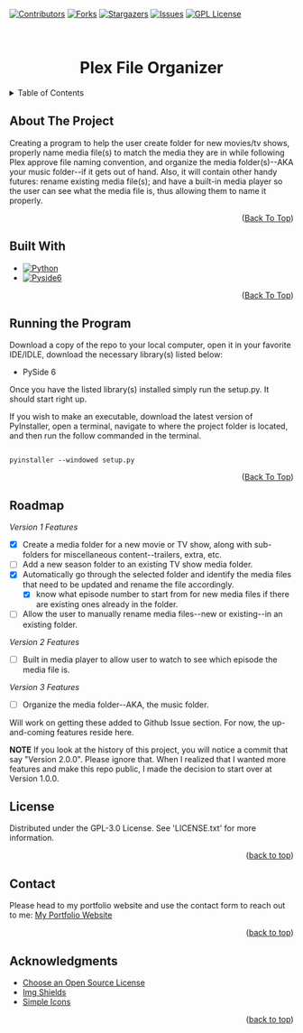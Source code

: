 <!--Helps with compatibility of the back to top link-->
<a id="readme-top"></a>

<!--PROJECT SHIELDS-->
[![Contributors][contributors-shield]][contributors-url]
[![Forks][forks-shield]][forks-url]
[![Stargazers][stars-shield]][stars-url]
[![Issues][issues-shield]][issues-url]
[![GPL License][license-shield]][license-url]

<!--Project header-->
<br>
<div align="center">
  <h1 align="center">Plex File Organizer</h1>
</div>

<!--Table of Contents-->
<details>
    <summary>Table of Contents</summary>
    <ol>
        <li><a href="#about-the-project">About The Project</a></li>
        <li><a href="#built-with">Built With</a></li>
        <li><a href="#running-the-program">Running the Program</a></li>
        <li><a href="#roadmap">RoadMap</a></li>
        <li><a href="#license">License</a></li>
        <li><a href="#Contact">Contact</a></li>
        <li><a href="#acknowledgements">Acknowledgments</a></li>
    </ol>
</details>

<!--ABOUT THE PROJECT -->
## About The Project
Creating a program to help the user create folder for new movies/tv shows, properly name media file(s) to match the media they are in while following
Plex approve file naming convention, and organize the media folder(s)--AKA your music folder--if it gets out of hand. Also, it will contain other handy futures:
rename existing media file(s); and have a built-in media player so the user can see what the media file is, thus allowing them to name it properly.

<p align="right">(<a href="#readme-top">Back To Top</a>)</p>

<!--BUILT WITH-->
## Built With
* [![Python][python-shield]][python-url]
* [![Pyside6][pyside-shield]][pyside-url]

<p align="right">(<a href="#readme-top">Back To Top</a>)</p>

<!--Running the Program-->
## Running the Program
Download a copy of the repo to your local computer, open it in your favorite IDE/IDLE, download the necessary library(s)
listed below:
* PySide 6

Once you have the listed library(s) installed simply run the setup.py. It should start right up.

If you wish to make an executable, download the latest version of PyInstaller, open a terminal, navigate to where the project
folder is located, and then run the follow commanded in the terminal.

<code>
pyinstaller --windowed setup.py
</code>

<p align="right">(<a href="#readme-top">Back To Top</a>)</p>

<!-- ROADMAP -->
## Roadmap
_Version 1 Features_
- [x] Create a media folder for a new movie or TV show, along with sub-folders for miscellaneous content--trailers, extra, etc.
- [ ] Add a new season folder to an existing TV show media folder.
- [X] Automatically go through the selected folder and identify the media files that need to be updated and rename the file accordingly.
  - [X] know what episode number to start from for new media files if there are existing ones already in the folder.
- [ ] Allow the user to manually rename media files--new or existing--in an existing folder.

_Version 2 Features_
- [ ] Built in media player to allow user to watch to see which episode the media file is.

_Version 3 Features_
- [ ] Organize the media folder--AKA, the music folder.

Will work on getting these added to Github Issue section. For now, the up-and-coming features reside here.

**NOTE** If you look at the history of this project, you will notice a commit that say "Version 2.0.0". Please ignore that.
When I realized that I wanted more features and make this repo public, I made the decision to start over at Version 1.0.0.

<!-- License -->
## License
Distributed under the GPL-3.0 License. See 'LICENSE.txt' for more information.

<p align="right">(<a href="#readme-top">back to top</a>)</p>

<!-- Contact -->
## Contact
Please head to my portfolio website and use the contact form to reach out to me:
[My Portfolio Website][portfolio-url]

<p align="right">(<a href="#readme-top">back to top</a>)</p>

<!-- ACKNOWLEDGMENTS -->
## Acknowledgments

* [Choose an Open Source License](https://choosealicense.com)
* [Img Shields](https://shields.io)
* [Simple Icons](https://simpleicons.org/?q=py)

<p align="right">(<a href="#readme-top">back to top</a>)</p>

<!-- MARKDOWN LINKS & IMAGES -->
[contributors-shield]: https://img.shields.io/github/contributors/ColorlessSaber/PlexFileOrganizer.svg?style=for-the-badge
[contributors-url]: https://github.com/ColorlessSaber/PlexFileOrganizer/graphs/contributors
[forks-shield]: https://img.shields.io/github/forks/ColorlessSaber/plexFileOrganizer.svg?style=for-the-badge
[forks-url]: https://github.com/ColorlessSaber/PlexFileOrganizer/network/members
[stars-shield]: https://img.shields.io/github/stars/ColorlessSaber/plexFileOrganizer.svg?style=for-the-badge
[stars-url]: https://github.com/ColorlessSaber/PlexFileOrganizer/stargazers
[issues-shield]: https://img.shields.io/github/issues/ColorlessSaber/PlexFileOrganizer.svg?style=for-the-badge
[issues-url]: https://github.com/ColorlessSaber/PlexFileOrganizer/issues
[license-shield]: https://img.shields.io/github/license/ColorlessSaber/PlexFileOrganizer.svg?style=for-the-badge
[license-url]: https://github.com/ColorlessSaber/PlexFileOrganizer/blob/main/LICENSE

[python-shield]: https://img.shields.io/badge/Python-3776AB?style=for-the-badge&logo=python&logoColor=white
[python-url]: https://www.python.org
[pyside-shield]: https://img.shields.io/badge/pyside6-4ED980?style=for-the-badge
[pyside-url]: https://wiki.qt.io/Qt_for_Python
[pyinstaller-url]: https://pyinstaller.org/en/stable/

[portfolio-url]: https://colorlesssaber.github.io/